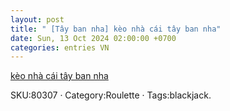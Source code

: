 ```yaml
---
layout: post
title: " [Tây ban nha] kèo nhà cái tây ban nha"
date: Sun, 13 Oct 2024 02:00:00 +0700
categories: entries VN
---
```

[kèo nhà cái tây ban nha](https://www.bienphong.com.vn/patt/k%C3%A8o-nh%C3%A0-c%C3%A1i-t%C3%A2y-ban-nha.shtml)

SKU:80307 · Category:Roulette · Tags:blackjack.

